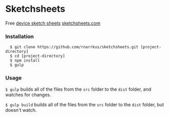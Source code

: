 Sketchsheets
============

Free [device sketch sheets](http://sketchsheets.com)
[sketchsheets.com](http://sketchsheets.com)

### Installation

```
  $ git clone https://github.com/rnarrkus/sketchsheets.git [project-directory]
  $ cd [project-directory]
  $ npm install
  $ gulp
```

### Usage

`$ gulp` builds all of the files from the `src` folder to the `dist` folder, and watches for changes.

`$ gulp build` builds all of the files from the `src` folder to the `dist` folder, but doesn't watch.
